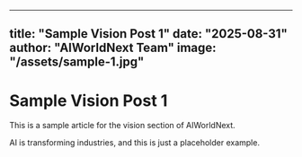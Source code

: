 
---
title: "Sample Vision Post 1"
date: "2025-08-31"
author: "AIWorldNext Team"
image: "/assets/sample-1.jpg"
---

# Sample Vision Post 1

This is a sample article for the vision section of AIWorldNext.

AI is transforming industries, and this is just a placeholder example.
